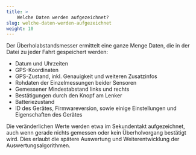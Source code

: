 ```yaml
---
title: >
    Welche Daten werden aufgezeichnet?
slug: welche-daten-werden-aufgezeichnet
weight: 10
---
```


Der Überholabstandsmesser ermittelt eine ganze Menge Daten, die in der Datei zu
jeder Fahrt gespeichert werden:

* Datum und Uhrzeiten
* GPS-Koordinaten
* GPS-Zustand, inkl. Genauigkeit und weiteren Zusatzinfos
* Rohdaten der Einzelmessungen beider Sensoren
* Gemessener Mindestabstand links und rechts
* Bestätigungen durch den Knopf am Lenker
* Batteriezustand
* ID des Gerätes, Firmwareversion, sowie einige Einstellungen und Eigenschaften des Gerätes

Die veränderlichen Werte werden etwa im Sekundentakt aufgezeichnet, auch wenn
gerade nichts gemessen oder kein Überholvorgang bestätigt wird. Dies erlaubt
die spätere Auswertung und Weiterentwicklung der Auswertungsalgorithmen.
